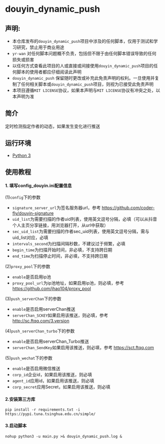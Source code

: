 # douyin_dynamic_push

## 声明:

- 本仓库发布的`douyin_dynamic_push`项目中涉及的任何脚本，仅用于测试和学习研究，禁止用于商业用途
- `yr-wan` 对任何脚本问题概不负责，包括但不限于由任何脚本错误导致的任何损失或损害
- 以任何方式查看此项目的人或直接或间接使用`douyin_dynamic_push`项目的任何脚本的使用者都应仔细阅读此声明
- `douyin_dynamic_push` 保留随时更改或补充此免责声明的权利。一旦使用并复制了任何相关脚本或`douyin_dynamic_push`项目，则视为已接受此免责声明
- 本项目遵循`MIT LICENSE`协议，如果本声明与`MIT LICENSE`协议有冲突之处，以本声明为准

## 简介

定时检测指定作者的动态，如果发生变化进行推送

## 运行环境

- [Python 3](https://www.python.org/)

## 使用教程

#### 1. 填写config_douyin.ini配置信息

(1)`config`下的参数

- `signature_server_url`为签名服务器url，参考 https://github.com/coder-fly/douyin-signature
- `uid_list`为需要扫描的作者uid列表，使用英文逗号分隔，必填（可以从抖音个人主页分享链接，用浏览器打开，从url中获取）
- `sec_uid_list`为需要扫描的作者sec_uid列表，使用英文逗号分隔，需与uid_list对应，必填
- `intervals_second`为扫描间隔秒数，不建议过于频繁，必填
- `begin_time`为扫描开始时间，非必填，不支持跨日期
- `end_time`为扫描停止时间，非必填，不支持跨日期

(2)`proxy_pool`下的参数

- `enable`是否启用ip池
- `proxy_pool_url`为ip池地址，如果启用ip池，则必填，参考 https://github.com/jhao104/proxy_pool

(3)`push_serverChan`下的参数

- `enable`是否启用serverChan推送
- `serverChan_SCKEY`如果启用该推送，则必填，参考 http://sc.ftqq.com/3.version

(4)`push_serverChan_turbo`下的参数

- `enable`是否启用serverChan_Turbo推送
- `serverChan_SendKey`如果启用该推送，则必填，参考 https://sct.ftqq.com

(5)`push_wechat`下的参数

- `enable`是否启用微信推送
- `corp_id`企业id，如果启用该推送，则必填
- `agent_id`应用id，如果启用该推送，则必填
- `corp_secret`应用Secret，如果启用该推送，则必填

#### 2.安装第三方库

`pip install -r requirements.txt -i https://pypi.tuna.tsinghua.edu.cn/simple/`

#### 3.启动脚本

`nohup python3 -u main.py >& douyin_dynamic_push.log &`

